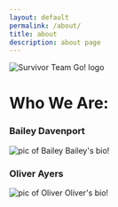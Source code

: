 ```yaml
---
layout: default
permalink: /about/
title: about
description: about page
---
```


![Survivor Team Go! logo](https://s3-us-west-1.amazonaws.com/www.survivorteamgo.com/STG-artemisia-1000.png)

# Who We Are:

### Bailey Davenport
![pic of Bailey]()
Bailey's bio!

### Oliver Ayers
![pic of Oliver]()
Oliver's bio!
